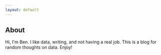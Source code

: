 ```yaml
---
layout: default
---
```


## [](#header-2)About

Hi, I'm Ben. I like data, writing, and not having a real job. This is a blog for random thoughts on data. Enjoy!
